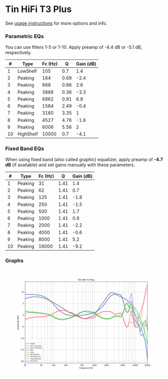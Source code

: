 # Tin HiFi T3 Plus
See [usage instructions](https://github.com/jaakkopasanen/AutoEq#usage) for more options and info.

### Parametric EQs
You can use filters 1-5 or 1-10. Apply preamp of -4.4 dB or -5.1 dB, respectively.

|   # | Type      |   Fc (Hz) |    Q |   Gain (dB) |
|-----|-----------|-----------|------|-------------|
|   1 | LowShelf  |       105 | 0.7  |         1.4 |
|   2 | Peaking   |       164 | 0.69 |        -2.4 |
|   3 | Peaking   |       668 | 0.86 |         2.6 |
|   4 | Peaking   |      3888 | 0.36 |        -3.3 |
|   5 | Peaking   |      6862 | 0.91 |         6.9 |
|   6 | Peaking   |      1584 | 2.49 |        -0.4 |
|   7 | Peaking   |      3160 | 3.35 |         1   |
|   8 | Peaking   |      4527 | 4.76 |        -1.6 |
|   9 | Peaking   |      6006 | 5.56 |         2   |
|  10 | HighShelf |     10000 | 0.7  |        -4.1 |

### Fixed Band EQs
When using fixed band (also called graphic) equalizer, apply preamp of **-4.7 dB** (if available) and set gains manually with these parameters.

|   # | Type    |   Fc (Hz) |    Q |   Gain (dB) |
|-----|---------|-----------|------|-------------|
|   1 | Peaking |        31 | 1.41 |         1.4 |
|   2 | Peaking |        62 | 1.41 |         0.7 |
|   3 | Peaking |       125 | 1.41 |        -1.8 |
|   4 | Peaking |       250 | 1.41 |        -1.5 |
|   5 | Peaking |       500 | 1.41 |         1.7 |
|   6 | Peaking |      1000 | 1.41 |         0.9 |
|   7 | Peaking |      2000 | 1.41 |        -2.2 |
|   8 | Peaking |      4000 | 1.41 |        -0.6 |
|   9 | Peaking |      8000 | 1.41 |         5.2 |
|  10 | Peaking |     16000 | 1.41 |        -9.2 |

### Graphs
![](./Tin%20HiFi%20T3%20Plus.png)
